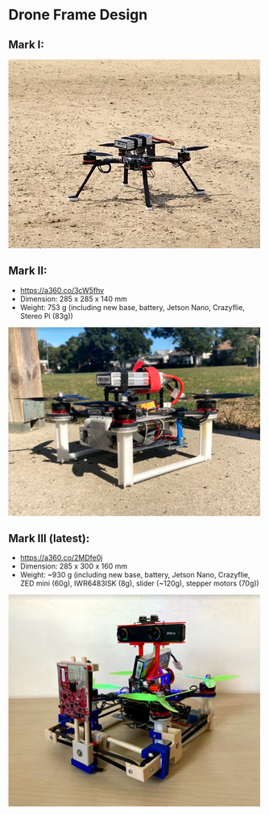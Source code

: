 # Drone Frame Design

## Mark I:
<img src="./drone_v1.jpg" width="500" />

## Mark II:               
-	https://a360.co/3cW5fhv
-	Dimension: 285 x 285 x 140 mm
-	Weight: 753 g (including new base, battery, Jetson Nano, Crazyflie, Stereo Pi (83g))
<img src="./drone_v2.png" width="500" />

## Mark III (latest):                    
-	https://a360.co/2MDfe0j
-	Dimension: 285 x 300 x 160 mm
-	Weight: ~930 g (including new base, battery, Jetson Nano, Crazyflie, ZED mini (60g), IWR6483ISK (8g), slider (~120g), stepper motors (70g))
<img src="./drone_v3_2.png" width="500" />

